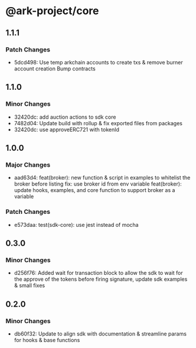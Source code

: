 # @ark-project/core

## 1.1.1

### Patch Changes

- 5dcd498: Use temp arkchain accounts to create txs & remove burner account creation
  Bump contracts

## 1.1.0

### Minor Changes

- 32420dc: add auction actions to sdk core
- 7482d04: Update build with rollup & fix exported files from packages
- 32420dc: use approveERC721 with tokenId

## 1.0.0

### Major Changes

- aad63d4: feat(broker): new function & script in examples to whitelist the broker before listing
  fix: use broker id from env variable
  feat(broker): update hooks, examples, and core function to support broker as a variable

### Patch Changes

- e573daa: test(sdk-core): use jest instead of mocha

## 0.3.0

### Minor Changes

- d256f76: Added wait for transaction block to allow the sdk to wait for the approve of the tokens before firing signature, update sdk examples & small fixes

## 0.2.0

### Minor Changes

- db60f32: Update to align sdk with documentation & streamline params for hooks & base functions
